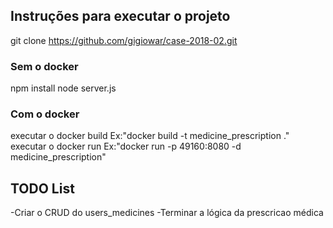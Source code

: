 ## Instruções para executar o projeto

git clone https://github.com/gigiowar/case-2018-02.git

### Sem o docker
npm install
node server.js

### Com o docker
executar o docker build Ex:"docker build -t medicine_prescription ."
executar o docker run Ex:"docker run -p 49160:8080 -d medicine_prescription"

## TODO List
-Criar o CRUD do users_medicines
-Terminar a lógica da prescricao médica
